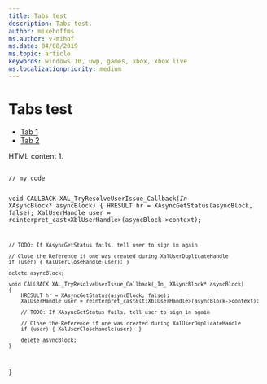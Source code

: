 ```yaml
---
title: Tabs test
description: Tabs test.
author: mikehoffms
ms.author: v-mihof
ms.date: 04/08/2019
ms.topic: article
keywords: windows 10, uwp, games, xbox, xbox live
ms.localizationpriority: medium
---
```


# Tabs test

  <div class="tabGroup" id="tabgroup_1">
    <ul role="tablist">
      <li role="presentation">
        <a href="#tabpanel_tab1" role="tab" aria-controls="tabpanel_tab1" data-tab="tab1" tabindex="0" aria-selected="true" data-linktype="self-bookmark">Tab 1</a>
      </li>
      <li role="presentation">
        <a href="#tabpanel_tab2" role="tab" aria-controls="tabpanel_tab2" data-tab="tab2" tabindex="-1" data-linktype="self-bookmark">Tab 2</a>
      </li>
    </ul>
    <section id="tabpanel_tab1" role="tabpanel" data-tab="tab1">
      <p>HTML content 1.</p>
      <code>
// my code

void CALLBACK XAL_TryResolveUserIssue_Callback(_In_ XAsyncBlock* asyncBlock)
{
    HRESULT hr = XAsyncGetStatus(asyncBlock, false);
    XalUserHandle user = reinterpret_cast&lt;XblUserHandle>(asyncBlock->context);

    // TODO: If XAsyncGetStatus fails, tell user to sign in again

    // Close the Reference if one was created during XalUserDuplicateHandle
    if (user) { XalUserCloseHandle(user); }

    delete asyncBlock;

    void CALLBACK XAL_TryResolveUserIssue_Callback(_In_ XAsyncBlock* asyncBlock)
    {
        HRESULT hr = XAsyncGetStatus(asyncBlock, false);
        XalUserHandle user = reinterpret_cast&lt;XblUserHandle>(asyncBlock->context);
    
        // TODO: If XAsyncGetStatus fails, tell user to sign in again
    
        // Close the Reference if one was created during XalUserDuplicateHandle
        if (user) { XalUserCloseHandle(user); }
    
        delete asyncBlock;
    }
}
      </code>
    </section>
    <section id="tabpanel_tab2" role="tabpanel" data-tab="tab2" aria-hidden="true" hidden="hidden">
      <p>HTML content 2.</p>
      <code>
// my code

HRESULT XAL_TryResolveUserIssue(_In_ XalUserHandle user)
{
    XAsyncBlock* asyncBlock = new XAsyncBlock() {};
    asyncBlock->context = user;
    asyncBlock->callback = XAL_TryResolveUserIssue_Callback;

    return XalUserResolveIssueWithUiAsync(user, "https://www.xboxlive.com", asyncBlock);
}
      </code>
    </section>
  </div>
